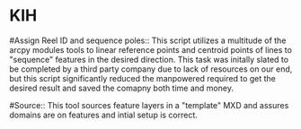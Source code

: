 # KIH

#Assign Reel ID and sequence poles::
This script utilizes a multitude of the arcpy modules tools to linear reference points and centroid points of lines to "sequence" features in the desired direction. This task was initally slated to be completed by a third party company due to lack of resources on our end, but this script significantly reduced the manpowered required to get the desired result and saved the comapny both time and money.

#Source::
This tool sources feature layers in a "template" MXD and assures domains are on features and intial setup is correct. 
